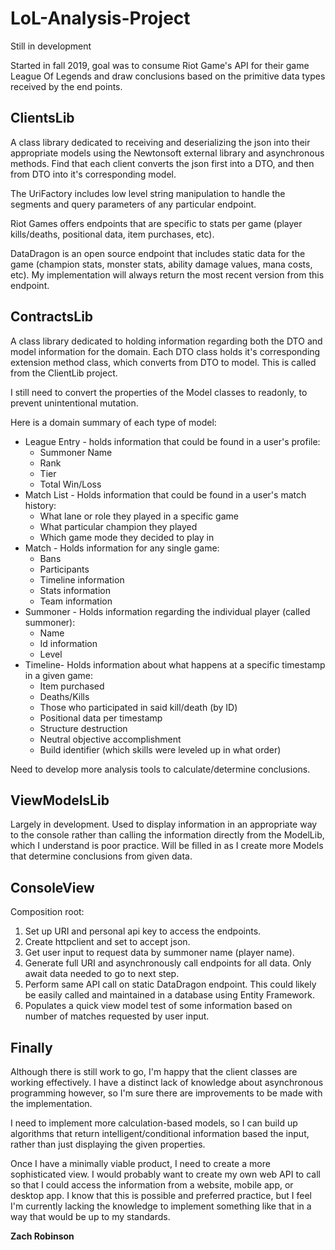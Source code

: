 # LoL-Analysis-Project

Still in development

Started in fall 2019, goal was to consume Riot Game's API for their game League Of Legends and draw conclusions based on the primitive data types received by the end points.

## ClientsLib 

A class library dedicated to receiving and deserializing the json into their appropriate models using the Newtonsoft external library and asynchronous methods. Find that each client converts the json first into a DTO, and then from DTO into it's corresponding model.

The UriFactory includes low level string manipulation to handle the segments and query parameters of any particular endpoint.

Riot Games offers endpoints that are specific to stats per game (player kills/deaths, positional data, item purchases, etc).

DataDragon is an open source endpoint that includes static data for the game (champion stats, monster stats, ability damage values, mana costs, etc). 
My implementation will always return the most recent version from this endpoint.

## ContractsLib

A class library dedicated to holding information regarding both the DTO and model information for the domain. Each DTO class holds it's corresponding extension method class, which converts from DTO to model. This is called from the ClientLib project.

I still need to convert the properties of the Model classes to readonly, to prevent unintentional mutation. 

Here is a domain summary of each type of model:
* League Entry - holds information that could be found in a user's profile:
  * Summoner Name
  * Rank
  * Tier
  * Total Win/Loss
* Match List - Holds information that could be found in a user's match history:
  * What lane or role they played in a specific game
  * What particular champion they played
  * Which game mode they decided to play in
* Match - Holds information for any single game:
  * Bans
  * Participants
  * Timeline information
  * Stats information
  * Team information
* Summoner - Holds information regarding the individual player (called summoner):
  * Name
  * Id information
  * Level
* Timeline- Holds information about what happens at a specific timestamp in a given game:
  * Item purchased
  * Deaths/Kills
  * Those who participated in said kill/death (by ID)
  * Positional data per timestamp
  * Structure destruction
  * Neutral objective accomplishment
  * Build identifier (which skills were leveled up in what order)
  
Need to develop more analysis tools to calculate/determine conclusions.

## ViewModelsLib

Largely in development. Used to display information in an appropriate way to the console rather than calling the information directly from the ModelLib, which I understand is poor practice. Will be filled in as I create more Models that determine conclusions from given data.

## ConsoleView

Composition root:
1. Set up URI and personal api key to access the endpoints.
1. Create httpclient and set to accept json.
1. Get user input to request data by summoner name (player name).
1. Generate full URI and asynchronously call endpoints for all data. Only await data needed to go to next step.
1. Perform same API call on static DataDragon endpoint. This could likely be easily called and maintained in a database using Entity Framework.
1. Populates a quick view model test of some information based on number of matches requested by user input.

## Finally

Although there is still work to go, I'm happy that the client classes are working effectively. I have a distinct lack of knowledge about asynchronous programming however, so I'm sure there are improvements to be made with the implementation.

I need to implement more calculation-based models, so I can build up algorithms that return intelligent/conditional information based the input, rather than just displaying the given properties. 

Once I have a minimally viable product, I need to create a more sophisticated view. I would probably want to create my own web API to call so that I could access the information from a website, mobile app, or desktop app. I know that this is possible and preferred practice, but I feel I'm currently lacking the knowledge to implement something like that in a way that would be up to my standards.

**Zach Robinson**
